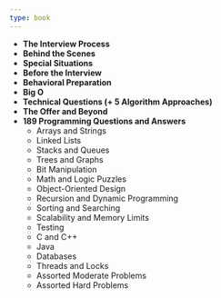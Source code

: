 ```yaml
---
type: book
---
```


- **The Interview Process**
- **Behind the Scenes**
- **Special Situations**
- **Before the Interview**
- **Behavioral Preparation**
- **Big O**
- **Technical Questions (+ 5 Algorithm Approaches)**
- **The Offer and Beyond**
- **189 Programming Questions and Answers**
	- Arrays and Strings
	- Linked Lists
	- Stacks and Queues
	- Trees and Graphs
	- Bit Manipulation
	- Math and Logic Puzzles
	- Object-Oriented Design
	- Recursion and Dynamic Programming
	- Sorting and Searching
	- Scalability and Memory Limits
	- Testing
	- C and C++
	- Java
	- Databases
	- Threads and Locks
	- Assorted Moderate Problems
	- Assorted Hard Problems
